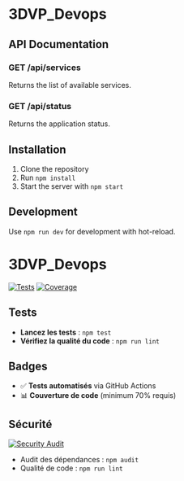 # 3DVP_Devops

## API Documentation

### GET /api/services
Returns the list of available services.

### GET /api/status
Returns the application status.

## Installation
1. Clone the repository
2. Run `npm install`
3. Start the server with `npm start`

## Development
Use `npm run dev` for development with hot-reload.

# 3DVP_Devops

[![Tests](https://github.com/mumu696/devops-ninja/workflows/Tests/badge.svg)](https://github.com/mumu696/devops-ninja/actions)
[![Coverage](https://github.com/mumu696/devops-ninja/blob/main/coverage-badge.svg)](https://github.com/mumu696/devops-ninja/actions)

## **Tests**
- **Lancez les tests** : `npm test`
- **Vérifiez la qualité du code** : `npm run lint`

## **Badges**
- ✅ **Tests automatisés** via GitHub Actions
- 📊 **Couverture de code** (minimum 70% requis)

## **Sécurité**

[![Security Audit](https://github.com/mumu696/devops-ninja/actions/workflows/quality.yml/badge.svg)](https://github.com/mumu696/devops-ninja/actions/workflows/quality.yml)

- Audit des dépendances : `npm audit`
- Qualité de code : `npm run lint`